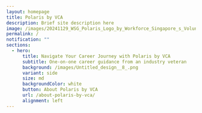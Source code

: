 ```yaml
---
layout: homepage
title: Polaris by VCA
description: Brief site description here
image: /images/20241129_WSG_Polaris_Logo_by_Workforce_Singapore_s_Volunteer_Career_Advisors_FA_path.jpg
permalink: /
notification: ""
sections:
  - hero:
      title: Navigate Your Career Journey with Polaris by VCA
      subtitle: One-on-one career guidance from an industry veteran
      background: /images/Untitled_design__8_.png
      variant: side
      size: md
      backgroundColor: white
      button: About Polaris by VCA
      url: /about-polaris-by-vca/
      alignment: left
---
```

